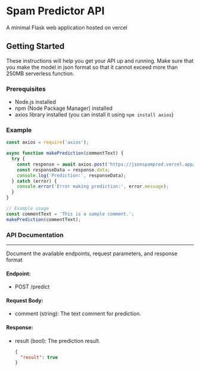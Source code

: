 # Spam Predictor API
A minimal Flask web application hosted on vercel
## Getting Started

These instructions will help you get your API up and running. Make sure that you make the model in json format so that it cannot
exceed more than 250MB serverless function.

### Prerequisites

- Node.js installed
- npm (Node Package Manager) installed
- axios library installed (you can install it using `npm install axios`)

### Example
```js
const axios = require('axios');

async function makePrediction(commentText) {
  try {
    const response = await axios.post('https://jsonspampred.vercel.app/predict', {'comment': commentText});
    const responseData = response.data;
    console.log('Prediction:', responseData);
  } catch (error) {
    console.error('Error making prediction:', error.message);
  }
}

// Example usage
const commentText = 'This is a sample comment.';
makePrediction(commentText);
```
### API Documentation
----------------------
Document the available endpoints, request parameters, and response format

#### Endpoint: 
- POST /predict
#### Request Body:
- comment (string): The text comment for prediction.
#### Response:
- result (bool): The prediction result.
  ```json
  {
    "result": true
  }
  ```